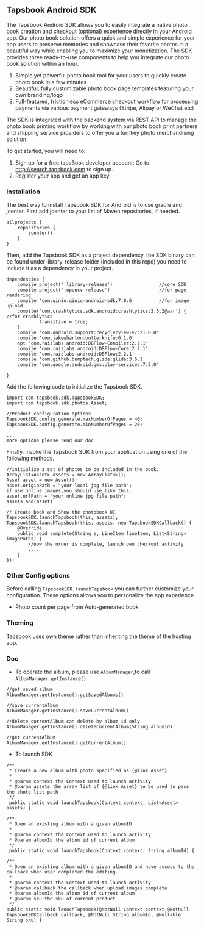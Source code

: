 ## Tapsbook Android SDK

The Tapsbook Android SDK allows you to easily integrate a native photo book creation and checkout (optional) experience directly in your Android app. Our photo book solution offers a quick and simple experience for your app users to preserve memories and showcase their favorite photos in a beautiful way while enabling you to maximize your monetization. The SDK provides three ready-to-use components to help you integrate our photo book solution within an hour.

1. Simple yet powerful photo book tool for your users to quickly create photo book in a few minutes
2. Beautiful, fully customizable photo book page templates featuring your own branding/logo
3. Full-featured, frictionless eCommerce checkout workflow for processing payments via various payment gateways (Stripe, Alipay or WeChat etc)

The SDK is integrated with the backend system via REST API to manage the photo book printing workflow by working with our photo book print partners and shipping service providers to offer you a turnkey photo merchandising solution.

To get started, you will need to:

1. Sign up for a free tapsBook developer account: Go to http://search.tapsbook.com to sign up.
2. Register your app and get an app key.

### Installation

The best way to install Tapsbook SDK for Android is to use gradle and jcenter. First add jcenter to your list of Maven repositories, if needed.

```
allprojects {
    repositories {
        jcenter()
    }
}
```

Then, add the Tapsbook SDK as a project dependency. the SDK binary can be found under library-release folder (included in this repo) you need to include it as a dependency in your project.

```
dependencies {
    compile project(':library-release')                 //core SDK
    compile project(':opencv-release')                  //for page rendering
    compile 'com.qiniu:qiniu-android-sdk:7.0.6'         //for image upload
    compile('com.crashlytics.sdk.android:crashlytics:2.5.2@aar') { //for crashlytics
            transitive = true;
    }
    compile 'com.android.support:recyclerview-v7:21.0.0'
    compile 'com.jakewharton:butterknife:6.1.0'
    apt 'com.raizlabs.android:DBFlow-Compiler:2.2.1'
    compile 'com.raizlabs.android:DBFlow-Core:2.2.1'
    compile 'com.raizlabs.android:DBFlow:2.2.1'
    compile 'com.github.bumptech.glide:glide:3.6.1'
    compile 'com.google.android.gms:play-services:7.5.0'

}
```

Add the following code to initialize the Tapsbook SDK.

```
import com.tapsbook.sdk.TapsbookSDK;
import com.tapsbook.sdk.photos.Asset;

//Product configuration options
TapsbookSDK.config.generate.maxNumberOfPages = 40;
TapsbookSDK.config.generate.minNumberOfPages = 20;

...
more options please read our doc
```

Finally, invoke the Tapsbook SDK from your application using one of the following methods.

```
//initialize a set of photos to be included in the book.
ArrayList<Asset> assets = new ArrayList<>();
Asset asset = new Asset();
asset.originPath = "your local jpg file path";
if use online images,you should use like this:
asset.urlPath = "your online jpg file path";
assets.add(asset)

// Create book and Show the photobook UI
TapsbookSDK.launchTapsbook(this, assets);
TapsbookSDK.launchTapsbook(this, assets, new TapsbookSDKCallback() {
    @Override
    public void complete(String s, LineItem lineItem, List<String> imagePaths) {
        //now the order is complete, launch own checkout activity
        ....
    }
});

```

### Other Config options

Before calling `TapsbookSDK.launchTapsbook` you can further customize your configuration.
These options allows you to personalize the app experience.

* Photo count per page from Auto-generated book


### Theming

Tapsbook uses own theme rather than inheriting the theme of the hosting app.


### Doc
* To operate the album, please use `AlbumManager`,to call `AlbumManager.getInstance()`

```
//get saved album
AlbumManager.getInstance().getSavedAlbums()

//save currentAlbum
AlbumManager.getInstance().saveCurrentAlbum()

//delete currentAlbum,can delete by album id only
AlbumManager.getInstance().deleteCurrentAlbum(String albumId)

//get currentAlbum
AlbumManager.getInstance().getCurrentAlbum()

```

* To launch SDK

```
/**
 * Create a new album with photo specified as {@link Asset}
 *
 * @param context the Context used to launch activity
 * @param assets the array list of {@link Asset} to be used to pass the photo list path
 */
 public static void launchTapsbook(Context context, List<Asset> assets) {
    
/**
 * Open an existing album with a given albumID
 *
 * @param context the Context used to launch activity
 * @param albumId the album id of current album
 */
 public static void launchTapsbook(Context context, String albumId) {

/**
 * Open an existing album with a given albumID and have access to the callback when user completed the editing.
 *
 * @param context the Context used to launch activity
 * @param callback the callback when upload images complete
 * @param albumId the album id of current album
 * @param sku the sku of current product
 */
public static void launchTapsbook(@NotNull Context context,@NotNull TapsbookSDKCallback callback, @NotNull String albumId, @Nullable String sku) {

```


